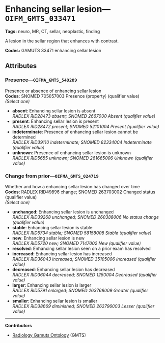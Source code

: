 # Enhancing sellar lesion—`OIFM_GMTS_033471`

**Tags:** neuro, MR, CT, sellar, neoplastic, finding

A lesion in the sellar region that enhances with contrast.

**Codes:** GAMUTS 33471 enhancing sellar lesion

## Attributes

### Presence—`OIFMA_GMTS_549289`

Presence or absence of enhancing sellar lesion  
**Codes**: SNOMED 705057003 Presence (property) (qualifier value)  
*(Select one)*

- **absent**: Enhancing sellar lesion is absent  
_RADLEX RID28473 absent; SNOMED 2667000 Absent (qualifier value)_
- **present**: Enhancing sellar lesion is present  
_RADLEX RID28472 present; SNOMED 52101004 Present (qualifier value)_
- **indeterminate**: Presence of enhancing sellar lesion cannot be determined  
_RADLEX RID39110 indeterminate; SNOMED 82334004 Indeterminate (qualifier value)_
- **unknown**: Presence of enhancing sellar lesion is unknown  
_RADLEX RID5655 unknown; SNOMED 261665006 Unknown (qualifier value)_

### Change from prior—`OIFMA_GMTS_024719`

Whether and how a enhancing sellar lesion has changed over time  
**Codes**: RADLEX RID49896 change; SNOMED 263703002 Changed status (qualifier value)  
*(Select one)*

- **unchanged**: Enhancing sellar lesion is unchanged  
_RADLEX RID39268 unchanged; SNOMED 260388006 No status change (qualifier value)_
- **stable**: Enhancing sellar lesion is stable  
_RADLEX RID5734 stable; SNOMED 58158008 Stable (qualifier value)_
- **new**: Enhancing sellar lesion is new  
_RADLEX RID5720 new; SNOMED 7147002 New (qualifier value)_
- **resolved**: Enhancing sellar lesion seen on a prior exam has resolved  
- **increased**: Enhancing sellar lesion has increased  
_RADLEX RID36043 increased; SNOMED 35105006 Increased (qualifier value)_
- **decreased**: Enhancing sellar lesion has decreased  
_RADLEX RID36044 decreased; SNOMED 1250004 Decreased (qualifier value)_
- **larger**: Enhancing sellar lesion is larger  
_RADLEX RID5791 enlarged; SNOMED 263768009 Greater (qualifier value)_
- **smaller**: Enhancing sellar lesion is smaller  
_RADLEX RID38669 diminished; SNOMED 263796003 Lesser (qualifier value)_

---

**Contributors**

- [Radiology Gamuts Ontology](https://gamuts.net/) (GMTS)